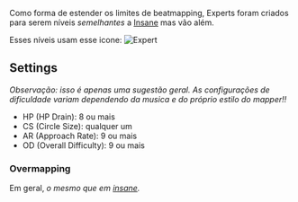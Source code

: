 Como forma de estender os limites de beatmapping, Experts foram criados para serem níveis *semelhantes* a [Insane](PT:Insane) mas vão além.

Esses níveis usam esse icone: ![Expert](/wiki/shared/Expert-s.png "Expert")

Settings
--------

*Observação: isso é apenas uma sugestão geral. As configurações de dificuldade variam dependendo da musica e do próprio estilo do mapper!!*

-   HP (HP Drain): 8 ou mais
-   CS (Circle Size): qualquer um
-   AR (Approach Rate): 9 ou mais
-   OD (Overall Difficulty): 9 ou mais

### Overmapping

Em geral, *o mesmo que em [insane](PT:Insane).*
